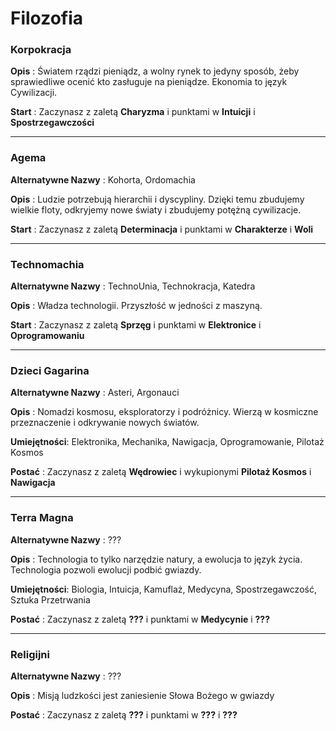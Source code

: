 <h1>Filozofia</h1>

<h3>Korpokracja</h3>

**Opis** : Światem rządzi pieniądz, a wolny rynek to jedyny sposób, żeby sprawiedliwe ocenić kto zasługuje na pieniądze. Ekonomia to język Cywilizacji.

**Start** : Zaczynasz z zaletą **Charyzma** i punktami w **Intuicji** i **Spostrzegawczości**

<hr>

<h3>Agema</h3>

**Alternatywne Nazwy** : Kohorta, Ordomachia

**Opis** : Ludzie potrzebują hierarchii i dyscypliny. Dzięki temu zbudujemy wielkie floty, odkryjemy nowe światy i zbudujemy potężną cywilizacje.

**Start** :  Zaczynasz z zaletą **Determinacja** i punktami w **Charakterze** i **Woli**

<hr>

<h3>Technomachia</h3>

**Alternatywne Nazwy** : TechnoUnia, Technokracja, Katedra

**Opis** : Władza technologii. Przyszłość w jedności z maszyną.

**Start** :  Zaczynasz z zaletą **Sprzęg** i punktami w **Elektronice** i **Oprogramowaniu**

<hr>

<h3>Dzieci Gagarina</h3>

**Alternatywne Nazwy** : Asteri, Argonauci

**Opis** : Nomadzi kosmosu, eksploratorzy i podróżnicy. Wierzą w kosmiczne przeznaczenie i odkrywanie nowych światów.

**Umiejętności**: Elektronika, Mechanika, Nawigacja, Oprogramowanie, Pilotaż Kosmos

**Postać** : Zaczynasz z zaletą **Wędrowiec** i wykupionymi **Pilotaż Kosmos** i **Nawigacja**

<hr>

<h3>Terra Magna</h3>

**Alternatywne Nazwy** : ???

**Opis** : Technologia to tylko narzędzie natury, a ewolucja to język życia. Technologia pozwoli ewolucji podbić gwiazdy.

**Umiejętności**: Biologia, Intuicja, Kamuflaż, Medycyna, Spostrzegawczość, Sztuka Przetrwania

**Postać** : Zaczynasz z zaletą **???** i punktami w **Medycynie** i **???**

<hr>

<h3>Religijni</h3>

**Alternatywne Nazwy** : ???

**Opis** : Misją ludzkości jest zaniesienie Słowa Bożego w gwiazdy

**Postać** : Zaczynasz z zaletą **???** i punktami w **???** i **???**

